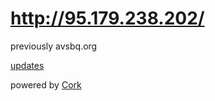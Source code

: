 # http://95.179.238.202/

previously avsbq.org

[updates](updates.html)

powered by [Cork](//github.com/christc4/cork)

